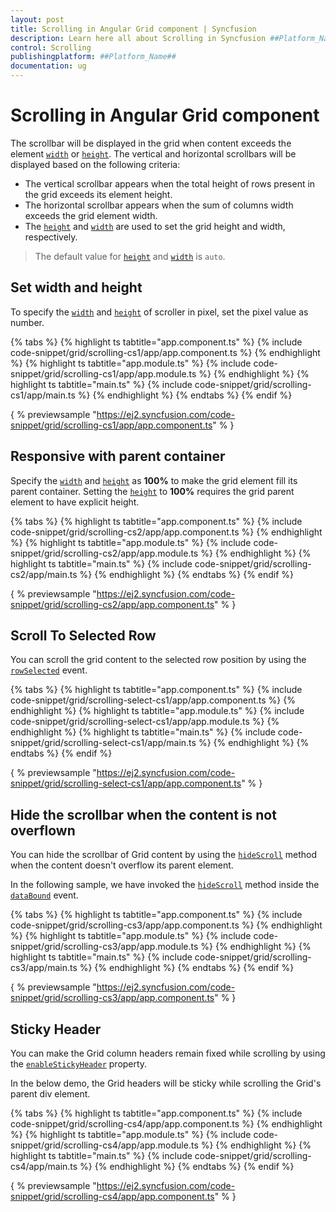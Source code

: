 ```yaml
---
layout: post
title: Scrolling in Angular Grid component | Syncfusion
description: Learn here all about Scrolling in Syncfusion ##Platform_Name## Grid component of Syncfusion Essential JS 2 and more.
control: Scrolling 
publishingplatform: ##Platform_Name##
documentation: ug
---
```


# Scrolling in Angular Grid component

 The scrollbar will be displayed in the grid when content exceeds the element [`width`](../api/grid/#width) or
 [`height`](../api/grid/#height).
 The vertical and horizontal scrollbars will be displayed based on the following criteria:

* The vertical scrollbar appears when the total height of rows present in the grid exceeds its element height.
* The horizontal scrollbar appears when the sum of columns width exceeds the grid element width.
* The [`height`](../api/grid/#height) and [`width`](../api/grid/#width)
are used to set the grid height and width, respectively.

> The default value for [`height`](../api/grid/#height) and [`width`](../api/grid/#width) is `auto`.

## Set width and height

To specify the [`width`](../api/grid/#width) and [`height`](../api/grid/#height)
of scroller in pixel, set the pixel value as number.

{% tabs %}
{% highlight ts tabtitle="app.component.ts" %}
{% include code-snippet/grid/scrolling-cs1/app/app.component.ts %}
{% endhighlight %}
{% highlight ts tabtitle="app.module.ts" %}
{% include code-snippet/grid/scrolling-cs1/app/app.module.ts %}
{% endhighlight %}
{% highlight ts tabtitle="main.ts" %}
{% include code-snippet/grid/scrolling-cs1/app/main.ts %}
{% endhighlight %}
{% endtabs %}
{% endif %}
  
{ % previewsample "https://ej2.syncfusion.com/code-snippet/grid/scrolling-cs1/app/app.component.ts" % }

## Responsive with parent container

Specify the [`width`](../api/grid/#width) and [`height`](../api/grid/#height)
as **100%** to make the grid element fill its parent container.
Setting the [`height`](../api/grid/#height) to **100%** requires the grid parent element to have explicit height.

{% tabs %}
{% highlight ts tabtitle="app.component.ts" %}
{% include code-snippet/grid/scrolling-cs2/app/app.component.ts %}
{% endhighlight %}
{% highlight ts tabtitle="app.module.ts" %}
{% include code-snippet/grid/scrolling-cs2/app/app.module.ts %}
{% endhighlight %}
{% highlight ts tabtitle="main.ts" %}
{% include code-snippet/grid/scrolling-cs2/app/main.ts %}
{% endhighlight %}
{% endtabs %}
{% endif %}
  
{ % previewsample "https://ej2.syncfusion.com/code-snippet/grid/scrolling-cs2/app/app.component.ts" % }

## Scroll To Selected Row

You can scroll the grid content to the selected row position by using the
[`rowSelected`](../api/grid/#rowselected) event.

{% tabs %}
{% highlight ts tabtitle="app.component.ts" %}
{% include code-snippet/grid/scrolling-select-cs1/app/app.component.ts %}
{% endhighlight %}
{% highlight ts tabtitle="app.module.ts" %}
{% include code-snippet/grid/scrolling-select-cs1/app/app.module.ts %}
{% endhighlight %}
{% highlight ts tabtitle="main.ts" %}
{% include code-snippet/grid/scrolling-select-cs1/app/main.ts %}
{% endhighlight %}
{% endtabs %}
{% endif %}
  
{ % previewsample "https://ej2.syncfusion.com/code-snippet/grid/scrolling-select-cs1/app/app.component.ts" % }

## Hide the scrollbar when the content is not overflown

You can hide the scrollbar of Grid content by using the [`hideScroll`](../api/grid/#hidescroll) method when the content doesn't overflow its parent element.

In the following sample, we have invoked the [`hideScroll`](../api/grid/#hidescroll) method inside the [`dataBound`](../api/grid/#databound) event.

{% tabs %}
{% highlight ts tabtitle="app.component.ts" %}
{% include code-snippet/grid/scrolling-cs3/app/app.component.ts %}
{% endhighlight %}
{% highlight ts tabtitle="app.module.ts" %}
{% include code-snippet/grid/scrolling-cs3/app/app.module.ts %}
{% endhighlight %}
{% highlight ts tabtitle="main.ts" %}
{% include code-snippet/grid/scrolling-cs3/app/main.ts %}
{% endhighlight %}
{% endtabs %}
{% endif %}
  
{ % previewsample "https://ej2.syncfusion.com/code-snippet/grid/scrolling-cs3/app/app.component.ts" % }

## Sticky Header

You can make the Grid column headers remain fixed while scrolling by using the [`enableStickyHeader`](../api/grid/#enablestickyheader) property.

In the below demo, the Grid headers will be sticky while scrolling the Grid's parent div element.

{% tabs %}
{% highlight ts tabtitle="app.component.ts" %}
{% include code-snippet/grid/scrolling-cs4/app/app.component.ts %}
{% endhighlight %}
{% highlight ts tabtitle="app.module.ts" %}
{% include code-snippet/grid/scrolling-cs4/app/app.module.ts %}
{% endhighlight %}
{% highlight ts tabtitle="main.ts" %}
{% include code-snippet/grid/scrolling-cs4/app/main.ts %}
{% endhighlight %}
{% endtabs %}
{% endif %}
  
{ % previewsample "https://ej2.syncfusion.com/code-snippet/grid/scrolling-cs4/app/app.component.ts" % }
